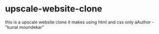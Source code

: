 # upscale-website-clone
this is a upscale website  clone it makes using html and css only
aAuthor - "kunal moundekar"
